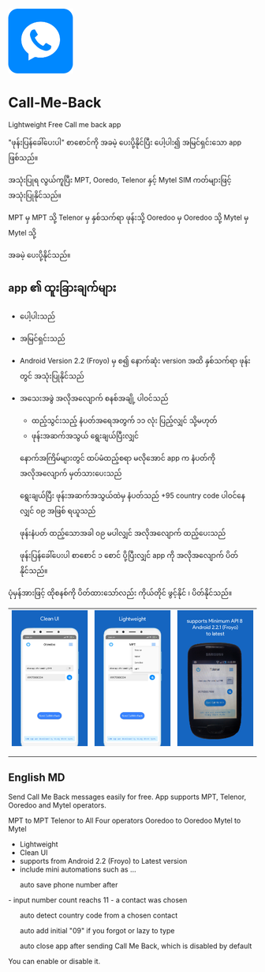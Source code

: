 <img src="https://raw.githubusercontent.com/kaungkhantjc/Call-Me-Back/master/screenshots/ic_launcher.png" width="26%"> </img>

# Call-Me-Back
Lightweight Free Call me back app 

"ဖုန်းပြန်ခေါ်ပေးပါ" စာစောင်ကို  အခမဲ့ ပေးပို့နိုင်ပြီး ပေါ့ပါး၍ အမြင်ရှင်းသော app ဖြစ်သည်။

အသုံးပြုရ လွယ်ကူပြီး MPT, Ooredo, Telenor နှင့် Mytel SIM ကတ်များဖြင့် အသုံးပြုနိုင်သည်။

MPT         မှ      MPT သို့
Telenor     မှ      နှစ်သက်ရာ ဖုန်းသို့
Ooredoo     မှ      Ooredoo သို့
Mytel       မှ      Mytel သို့

အခမဲ့ ပေးပို့နိုင်သည်။

app ၏ ထူးခြားချက်များ
--------------------
- ပေါ့ပါးသည်
- အမြင်ရှင်းသည်
- Android Version 2.2 (Froyo) မှ စ၍ နောက်ဆုံး version အထိ နှစ်သက်ရာ ဖုန်းတွင် အသုံးပြုနိုင်သည်
- အသေးအဖွဲ အလိုအလျောက် စနစ်အချို့ ပါဝင်သည်

   - ထည့်သွင်းသည့် နံပတ်အရေအတွက် ၁၁ လုံး ပြည့်လျှင် သို့မဟုတ်
   - ဖုန်းအဆက်အသွယ် ရွေးချယ်ပြီးလျှင်
<ul> နောက်အကြိမ်များတွင် ထပ်မံထည့်စရာ မလိုအောင် app က နံပတ်ကို အလိုအလျောက် မှတ်သားပေးသည်</ul>

<ul> ရွေးချယ်ပြီး ဖုန်းအဆက်အသွယ်ထဲမှ နံပတ်သည် +95 country code ပါဝင်နေလျှင် ၀၉ အဖြစ် ရယူသည်</ul>

<ul> ဖုန်းနံပတ် ထည့်သောအခါ ၀၉ မပါလျှင် အလိုအလျောက် ထည့်ပေးသည် </ul>

<ul> ဖုန်းပြန်ခေါ်ပေးပါ စာစောင် ၁ စောင် ပို့ပြီးလျှင် app ကို အလိုအလျောက် ပိတ်နိုင်သည်။ </ul>
ပုံမှန်အားဖြင့် ထိုစနစ်ကို ပိတ်ထားသော်လည်း ကိုယ်တိုင် ဖွင့်နိုင် ၊ ပိတ်နိုင်သည်။ <br/>

| ![img](https://raw.githubusercontent.com/kaungkhantjc/Call-Me-Back/master/screenshots/1.png) | ![img](https://raw.githubusercontent.com/kaungkhantjc/Call-Me-Back/master/screenshots/2.png) | ![img](https://raw.githubusercontent.com/kaungkhantjc/Call-Me-Back/master/screenshots/4.png) |
|---|---|---|
-------------------------------------


English MD
----------

Send Call Me Back messages easily for free. 
App supports MPT, Telenor, Ooredoo and Mytel operators.

MPT          to        MPT
Telenor      to        All Four operators
Ooredoo      to        Ooredoo
Mytel        to        Mytel

- Lightweight
- Clean UI
- supports from Android 2.2 (Froyo) to Latest version
- include mini automations such as ...

<ul> auto save phone number after </ul>
   - input number count reachs 11
   - a contact was chosen

<ul> auto detect country code from a chosen contact </ul>
<ul> auto add initial "09" if you forgot or lazy to type </ul>

<ul> auto close app after sending Call Me Back, which is disabled by default</ul>
You can enable or disable it.
